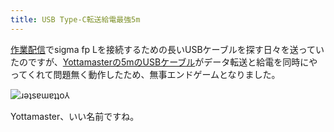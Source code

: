 ```yaml
---
title: USB Type-C転送給電最強5m
---
```

[作業配信](https://www.youtube.com/c/r7kamura)でsigma fp Lを接続するための長いUSBケーブルを探す日々を送っていたのですが、[Yottamasterの5mのUSBケーブル](https://www.amazon.co.jp/dp/B09Y1BY75P)がデータ転送と給電を同時にやってくれて問題無く動作したため、無事エンドゲームとなりました。

![](https://lh5.googleusercontent.com/a_d6OybH1GdcrwXSzSH-vyHG74e9kX-zHzrXwOZyyDyTM63f3ZglzZLbe_FkacA2PtRbmOkuZjy2x48RnXNzB1r6xPrJVHv94QuBRxYwX7tcUHH4GcfYCeXEPWr51RpLck7l_FjcN95bkG6slhjOINpZAEV35Zv0eu-acYdpjukVhqlOLzVRsgV6B_hVtA "ɹǝʇsɐɯɐʇʇo⅄")

Yottamaster、いい名前ですね。

